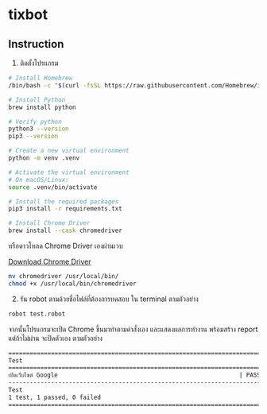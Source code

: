 # tixbot

## Instruction

1. ติดตั้งโปรแกรม

```sh
# Install Homebrew
/bin/bash -c "$(curl -fsSL https://raw.githubusercontent.com/Homebrew/install/HEAD/install.sh)"

# Install Python
brew install python

# Verify python
python3 --version
pip3 --version

# Create a new virtual environment
python -m venv .venv

# Activate the virtual environment
# On macOS/Linux:
source .venv/bin/activate

# Install the required packages
pip3 install -r requirements.txt

# Install Chrome Driver
brew install --cask chromedriver
```

หรือดาวโหลด Chrome Driver เองผ่านเวบ

[Download Chrome Driver](https://developer.chrome.com/docs/chromedriver/downloads)
```sh
mv chromedriver /usr/local/bin/
chmod +x /usr/local/bin/chromedriver
```

2. รัน robot ตามด้วยชื่อไฟล์ที่ต้องการทดสอบ ใน terminal ตามตัวอย่าง
```sh
robot test.robot
```
จากนั้นโปรแกรมจะเปิด Chrome ขึ้นมาทำตามคำสั่งเอง และแสดงผลการทำงาน พร้อมสร้าง report แต่ถ้าไม่ผ่าน จะปิดตัวเอง ตามตัวอย่าง
```sh
==============================================================================
Test                                                                          
==============================================================================
เปิดเว็บไซต์ Google                                                   | PASS |   
------------------------------------------------------------------------------
Test                                                                  | PASS |
1 test, 1 passed, 0 failed
==============================================================================
```

